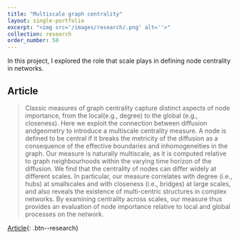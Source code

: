 ```yaml
---
title: "Multiscale graph centrality"
layout: single-portfolio
excerpt: "<img src='/images/research/.png' alt=''>"
collection: research
order_number: 50
---
```


In this project, I explored the role that scale plays in defining node centrality in networks.



## Article


> Classic measures of graph centrality capture distinct aspects of node importance, from the local(e.g., degree) to the global (e.g., closeness). Here we exploit the connection between diffusion andgeometry to introduce a multiscale centrality measure. A node is defined to be central if it breaks the metricity of the diffusion as a consequence of the effective boundaries and inhomogeneities in the graph. Our measure is naturally multiscale, as it is computed relative to graph neighbourhoods within the varying time horizon of the diffusion. We find that the centrality of nodes can differ widely at different scales. In particular, our measure correlates with degree (i.e., hubs) at smallscales and with closeness (i.e., bridges) at large scales, and also reveals the existence of multi-centric structures in complex networks. By examining centrality across scales, our measure thus provides an evaluation of node importance relative to local and global processes on the network.


[Article](https://journals.aps.org/prresearch/abstract/10.1103/PhysRevResearch.2.033104){: .btn--research} 


